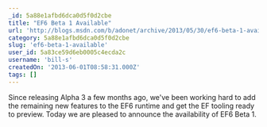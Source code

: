 ```yaml
---
_id: 5a88e1afbd6dca0d5f0d2cbe
title: "EF6 Beta 1 Available"
url: 'http://blogs.msdn.com/b/adonet/archive/2013/05/30/ef6-beta-1-available.aspx'
category: 5a88e1afbd6dca0d5f0d2cbe
slug: 'ef6-beta-1-available'
user_id: 5a83ce59d6eb0005c4ecda2c
username: 'bill-s'
createdOn: '2013-06-01T08:58:31.000Z'
tags: []
---
```


Since releasing Alpha 3 a few months ago, we've been working hard to add the remaining new features to the EF6 runtime and get the EF tooling ready to preview. Today we are pleased to announce the availability of EF6 Beta 1.
